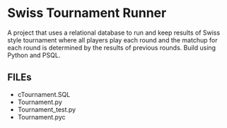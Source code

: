 # Swiss Tournament Runner
A project that uses a relational database to run and keep results of Swiss style tournament where all players play each round and the matchup for each round is determined by the results of previous rounds.  Build using Python and PSQL.

## FILEs
- cTournament.SQL
- Tournament.py
- Tournament_test.py
- Tournament.pyc

